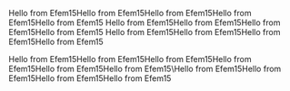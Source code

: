 Hello from Efem15Hello from Efem15Hello from Efem15Hello from Efem15Hello from Efem15
Hello from Efem15Hello from Efem15Hello from Efem15Hello from Efem15
Hello from Efem15Hello from Efem15Hello from Efem15Hello from Efem15

Hello from Efem15Hello from Efem15Hello from Efem15Hello from Efem15Hello from Efem15Hello from Efem15\\Hello from Efem15Hello from Efem15Hello from Efem15Hello from Efem15
